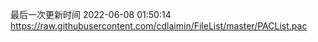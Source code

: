 最后一次更新时间 2022-06-08 01:50:14
https://raw.githubusercontent.com/cdlaimin/FileList/master/PACList.pac

